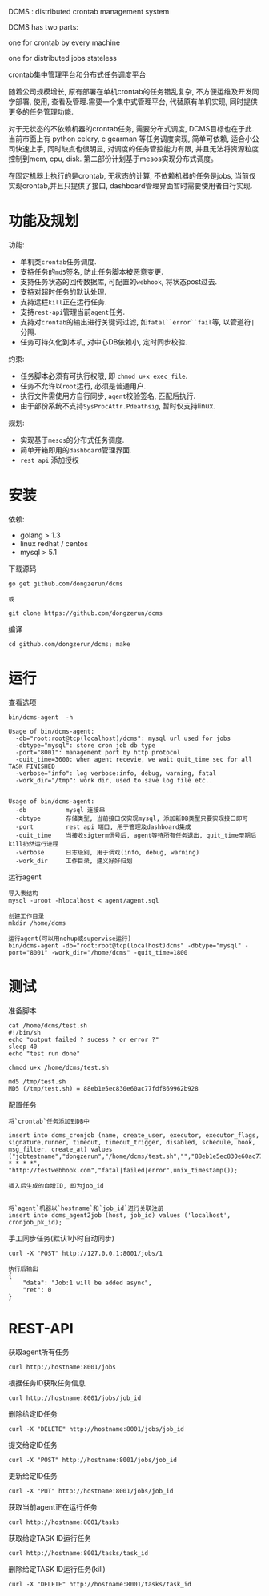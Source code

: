 DCMS : distributed crontab management system

DCMS has two parts:

one for crontab by every machine

one for distributed jobs stateless

crontab集中管理平台和分布式任务调度平台

随着公司规模增长, 原有部署在单机crontab的任务错乱复杂, 不方便运维及开发同学部署, 使用, 查看及管理.需要一个集中式管理平台, 代替原有单机实现, 同时提供更多的任务管理功能.

对于无状态的不依赖机器的crontab任务, 需要分布式调度, DCMS目标也在于此. 当前市面上有 python celery, c gearman 等任务调度实现, 简单可依赖, 适合小公司快速上手, 同时缺点也很明显, 对调度的任务管控能力有限, 并且无法将资源粒度控制到mem, cpu, disk. 第二部份计划基于mesos实现分布式调度。

在固定机器上执行的是crontab, 无状态的计算, 不依赖机器的任务是jobs, 当前仅实现crontab,并且只提供了接口, dashboard管理界面暂时需要使用者自行实现.



功能及规划
===

功能:
* 单机类`crontab`任务调度.
* 支持任务的`md5`签名, 防止任务脚本被恶意变更.
* 支持任务状态的回传数据库, 可配置的`webhook`, 将状态post过去.
* 支持对超时任务的默认处理.
* 支持远程`kill`正在运行任务.
* 支持`rest-api`管理当前`agent`任务.
* 支持对`crontab`的输出进行关键词过滤, 如`fatal``error``fail`等, 以管道符`|`分隔.
* 任务可持久化到本机, 对中心DB依赖小, 定时同步校验.

约束:
* 任务脚本必须有可执行权限, 即 `chmod u+x exec_file`.
* 任务不允许以`root`运行, 必须是普通用户.
* 执行文件需使用方自行同步, `agent`校验签名, 匹配后执行.
* 由于部份系统不支持`SysProcAttr.Pdeathsig`, 暂时仅支持linux.

规划:
* 实现基于`mesos`的分布式任务调度.
* 简单开箱即用的`dashboard`管理界面.
* `rest api` 添加授权




安装
===

依赖:
* golang > 1.3
* linux redhat / centos
* mysql > 5.1


下载源码

	go get github.com/dongzerun/dcms

	或

	git clone https://github.com/dongzerun/dcms

编译

	cd github.com/dongzerun/dcms; make




运行
===

查看选项

	bin/dcms-agent  -h

	Usage of bin/dcms-agent:
	  -db="root:root@tcp(localhost)/dcms": mysql url used for jobs
	  -dbtype="mysql": store cron job db type
	  -port="8001": management port by http protocol
	  -quit_time=3600: when agent recevie, we wait quit_time sec for all TASK FINISHED
	  -verbose="info": log verbose:info, debug, warning, fatal
	  -work_dir="/tmp": work dir, used to save log file etc..


	Usage of bin/dcms-agent:
	  -db  			mysql 连接串
	  -dbtype 		存储类型, 当前接口仅实现mysql, 添加新DB类型只要实现接口即可
	  -port 		rest api 端口, 用于管理及dashboard集成
	  -quit_time	当接收sigterm信号后, agent等待所有任务退出, quit_time至期后 kill扔然运行进程
	  -verbose		日志级别, 用于调戏(info, debug, warning)
	  -work_dir		工作目录, 建义好好归划

运行agent

	导入表结构
	mysql -uroot -hlocalhost < agent/agent.sql

	创建工作目录
	mkdir /home/dcms

	运行agent(可以用nohup或supervise运行)
	bin/dcms-agent -db="root:root@tcp(localhost)dcms" -dbtype="mysql" -port="8001" -work_dir="/home/dcms" -quit_time=1800


测试
===

准备脚本

	cat /home/dcms/test.sh
	#!/bin/sh
	echo "output failed ? sucess ? or error ?"
	sleep 40
	echo "test run done"

	chmod u+x /home/dcms/test.sh

	md5 /tmp/test.sh 
	MD5 (/tmp/test.sh) = 88eb1e5ec830e60ac77fdf869962b928

配置任务

	将`crontab`任务添加到DB中

	insert into dcms_cronjob (name, create_user, executor, executor_flags, signature,runner, timeout, timeout_trigger, disabled, schedule, hook, msg_filter, create_at) values ("jobtestname","dongzerun","/home/dcms/test.sh","","88eb1e5ec830e60ac77fdf869962b928","dzr",30,0,0,"*/1 * * * *", "http://testwebhook.com","fatal|failed|error",unix_timestamp());

	插入后生成的自增ID, 即为job_id


	将`agent`机器以`hostname`和`job_id`进行关联注册
	insert into dcms_agent2job (host, job_id) values ('localhost', cronjob_pk_id);

手工同步任务(默认1小时自动同步)

	curl -X "POST" http://127.0.0.1:8001/jobs/1

	执行后输出
	{
   		"data": "Job:1 will be added async",
   		"ret": 0
 	}


REST-API
===

获取agent所有任务

	curl http://hostname:8001/jobs

根据任务ID获取任务信息

	curl http://hostname:8001/jobs/job_id

删除给定ID任务

	curl -X "DELETE" http://hostname:8001/jobs/job_id

提交给定ID任务

	curl -X "POST" http://hostname:8001/jobs/job_id

更新给定ID任务

	curl -X "PUT" http://hostname:8001/jobs/job_id

获取当前agent正在运行任务

	curl http://hostname:8001/tasks

获取给定TASK ID运行任务

	curl http://hostname:8001/tasks/task_id

删除给定TASK ID运行任务(kill)

	curl -X "DELETE" http://hostname:8001/tasks/task_id


